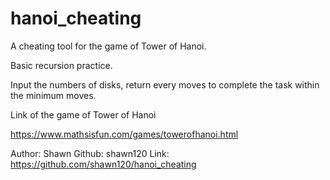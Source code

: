 # hanoi_cheating

A cheating tool for the game of Tower of Hanoi.

Basic recursion practice.

Input the numbers of disks, return every moves to complete the task within the minimum moves.

Link of the game of Tower of Hanoi

https://www.mathsisfun.com/games/towerofhanoi.html

Author: Shawn
Github: shawn120
Link: https://github.com/shawn120/hanoi_cheating